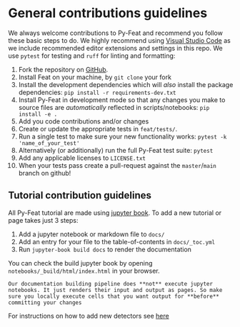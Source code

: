 # General contributions guidelines

We always welcome contributions to Py-Feat and recommend you follow these basic steps to do. We highly recommend using [Visual Studio Code](https://code.visualstudio.com/) as we include recommended editor extensions and settings in this repo. We use `pytest` for testing and `ruff` for linting and formatting:

1. Fork the repository on [GitHub](https://github.com/cosanlab/feat). 
2. Install Feat on your machine, by `git clone` your fork
3. Install the development dependencies which will *also* install the package dependencies: `pip install -r requirements-dev.txt`
4. Install Py-Feat in development mode so that any changes you make to source files are *automatically* reflected in scripts/notebooks: `pip install -e .`
5. Add you code contributions and/or changes
6. Create or update the appropriate tests in `feat/tests/`.
7. Run a single test to make sure your new functionality works: `pytest -k 'name_of_your_test'`
8. Alternatively (or additionally) run the full Py-Feat test suite: `pytest`
9. Add any applicable licenses to `LICENSE.txt`
10. When your tests pass create a pull-request against the `master`/`main` branch on github!

## Tutorial contribution guidelines

All Py-Feat tutorial are made using [jupyter book](https://jupyterbook.org/intro.html). To add a new tutorial or page takes just 3 steps:
1. Add a jupyter notebook or markdown file to `docs/`
2. Add an entry for your file to the table-of-contents in `docs/_toc.yml`
3. Run `jupyter-book build docs` to render the documentation

You can check the build jupyter book by opening `notebooks/_build/html/index.html` in your browser.

```{note}
Our documentation building pipeline does **not** execute jupyter notebooks. It just renders their input and output as pages. So make sure you locally execute cells that you want output for **before** committing your changes
```

For instructions on how to add new detectors see [here](./modelContribution.md)